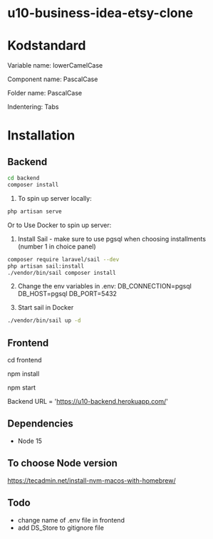 # u10-business-idea-etsy-clone

# Kodstandard

Variable name: lowerCamelCase

Component name: PascalCase

Folder name: PascalCase

Indentering: Tabs

# Installation

## Backend

```bash
cd backend
composer install
```

1. To spin up server locally:

```bash
php artisan serve
```

Or to Use Docker to spin up server:

1. Install Sail - make sure to use pgsql when choosing installments (number 1 in choice panel)

```bash
composer require laravel/sail --dev
php artisan sail:install
./vendor/bin/sail composer install
```

2. Change the env variables in .env:
   DB_CONNECTION=pgsql
   DB_HOST=pgsql
   DB_PORT=5432

3. Start sail in Docker

```bash
./vendor/bin/sail up -d
```

## Frontend

cd frontend

npm install

npm start

Backend URL = 'https://u10-backend.herokuapp.com/'

## Dependencies

- Node 15

## To choose Node version

https://tecadmin.net/install-nvm-macos-with-homebrew/

## Todo

- change name of .env file in frontend
- add DS_Store to gitignore file
